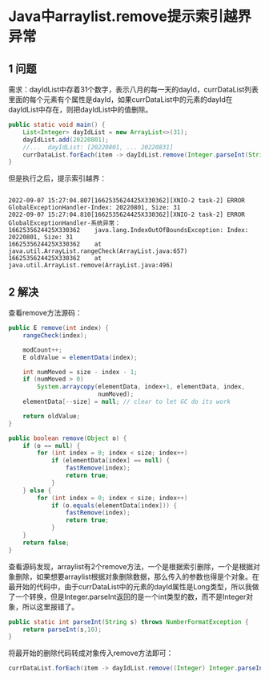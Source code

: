 # Java中arraylist.remove提示索引越界异常

## 1 问题

需求：dayIdList中存着31个数字，表示八月的每一天的dayId，currDataList列表里面的每个元素有个属性是dayId，如果currDataList中的元素的dayId在dayIdList中存在，则把dayIdList中的值删除。

```Java
public static void main() {
    List<Integer> dayIdList = new ArrayList<>(31);
	dayIdList.add(20220801);
	//...  dayIdList: [20220801, ... 20220831]
	currDataList.forEach(item -> dayIdList.remove(Integer.parseInt(String.valueOf(item.getDayId()))));
}
```

但是执行之后，提示索引越界：

```

2022-09-07 15:27:04.807[1662535624425X330362][XNIO-2 task-2] ERROR GlobalExceptionHandler-Index: 20220801, Size: 31
2022-09-07 15:27:04.810[1662535624425X330362][XNIO-2 task-2] ERROR GlobalExceptionHandler-系统异常：
1662535624425X330362	java.lang.IndexOutOfBoundsException: Index: 20220801, Size: 31
1662535624425X330362	at java.util.ArrayList.rangeCheck(ArrayList.java:657)
1662535624425X330362	at java.util.ArrayList.remove(ArrayList.java:496)
```

## 2 解决

查看remove方法源码：

```Java
public E remove(int index) {
    rangeCheck(index);

    modCount++;
    E oldValue = elementData(index);

    int numMoved = size - index - 1;
    if (numMoved > 0)
        System.arraycopy(elementData, index+1, elementData, index,
                         numMoved);
    elementData[--size] = null; // clear to let GC do its work

    return oldValue;
}

public boolean remove(Object o) {
    if (o == null) {
        for (int index = 0; index < size; index++)
            if (elementData[index] == null) {
                fastRemove(index);
                return true;
            }
    } else {
        for (int index = 0; index < size; index++)
            if (o.equals(elementData[index])) {
                fastRemove(index);
                return true;
            }
    }
    return false;
}
```

查看源码发现，arraylist有2个remove方法，一个是根据索引删除，一个是根据对象删除，如果想要arraylist根据对象删除数据，那么传入的参数也得是个对象。在最开始的代码中，由于currDataList中的元素的dayId属性是Long类型，所以我做了一个转换，但是Integer.parseInt返回的是一个int类型的数，而不是Integer对象，所以这里报错了。

```Java
public static int parseInt(String s) throws NumberFormatException {
    return parseInt(s,10);
}
```

将最开始的删除代码转成对象传入remove方法即可：

```Java
currDataList.forEach(item -> dayIdList.remove((Integer) Integer.parseInt(String.valueOf(item.getDayId()))));
```

